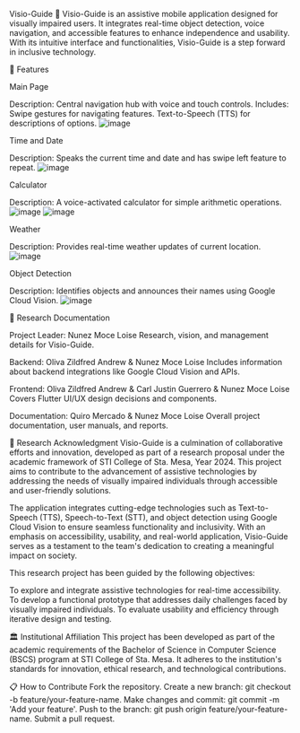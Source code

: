 Visio-Guide 🦯
Visio-Guide is an assistive mobile application designed for visually impaired users. It integrates real-time object detection, voice navigation, and accessible features to enhance independence and usability. With its intuitive interface and functionalities, Visio-Guide is a step forward in inclusive technology.


🚀 Features

Main Page

Description: Central navigation hub with voice and touch controls.
Includes:
Swipe gestures for navigating features.
Text-to-Speech (TTS) for descriptions of options.
![image](https://github.com/user-attachments/assets/285b0ee0-e2ca-4897-989e-1b07cd969108)

Time and Date

Description: Speaks the current time and date and has swipe left feature to repeat.
![image](https://github.com/user-attachments/assets/d2878020-84df-4f74-96a1-c6e7f61fe659)

Calculator

Description: A voice-activated calculator for simple arithmetic operations.
![image](https://github.com/user-attachments/assets/1a95cfe9-a43f-4073-ac5f-4b8882c59af0)
![image](https://github.com/user-attachments/assets/e2167f61-0a57-4f0d-96f1-25cd8e66ed9e)

Weather

Description: Provides real-time weather updates of current location.
![image](https://github.com/user-attachments/assets/cb9a07c1-69b0-4736-b803-511bca6f77b3)


Object Detection

Description: Identifies objects and announces their names using Google Cloud Vision.
![image](https://github.com/user-attachments/assets/12e9ab0f-b497-4fcb-b450-b7191f04f14b)

📜 Research Documentation

Project Leader: Nunez Moce Loise
Research, vision, and management details for Visio-Guide.

Backend: Oliva Zildfred Andrew & Nunez Moce Loise
Includes information about backend integrations like Google Cloud Vision and APIs.

Frontend: Oliva Zildfred Andrew & Carl Justin Guerrero & Nunez Moce Loise
Covers Flutter UI/UX design decisions and components.

Documentation: Quiro Mercado & Nunez Moce Loise
Overall project documentation, user manuals, and reports.

📄 Research Acknowledgment
Visio-Guide is a culmination of collaborative efforts and innovation, developed as part of a research proposal under the academic framework of STI College of Sta. Mesa, Year 2024. This project aims to contribute to the advancement of assistive technologies by addressing the needs of visually impaired individuals through accessible and user-friendly solutions.

The application integrates cutting-edge technologies such as Text-to-Speech (TTS), Speech-to-Text (STT), and object detection using Google Cloud Vision to ensure seamless functionality and inclusivity. With an emphasis on accessibility, usability, and real-world application, Visio-Guide serves as a testament to the team's dedication to creating a meaningful impact on society.

This research project has been guided by the following objectives:

To explore and integrate assistive technologies for real-time accessibility.
To develop a functional prototype that addresses daily challenges faced by visually impaired individuals.
To evaluate usability and efficiency through iterative design and testing.

🏛️ Institutional Affiliation
This project has been developed as part of the academic requirements of the Bachelor of Science in Computer Science (BSCS) program at STI College of Sta. Mesa. It adheres to the institution's standards for innovation, ethical research, and technological contributions.

📋 How to Contribute
Fork the repository.
Create a new branch: git checkout -b feature/your-feature-name.
Make changes and commit: git commit -m 'Add your feature'.
Push to the branch: git push origin feature/your-feature-name.
Submit a pull request.



